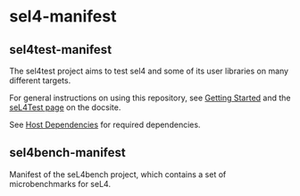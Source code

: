 <!--
     Copyright 2018, Data61, CSIRO

     SPDX-License-Identifier: CC-BY-SA-4.0
-->

sel4-manifest
=================

sel4test-manifest
-----------------

The sel4test project aims to test sel4 and some of its user libraries on many different targets.

For general instructions on using this repository, see [Getting Started](https://docs.sel4.systems/GettingStarted)
and the [seL4Test page](https://docs.sel4.systems/seL4Test) on the docsite.

See [Host Dependencies](https://docs.sel4.systems/HostDependencies) for required dependencies.

sel4bench-manifest
------------------

Manifest of the seL4bench project, which contains a set of microbenchmarks for seL4.
